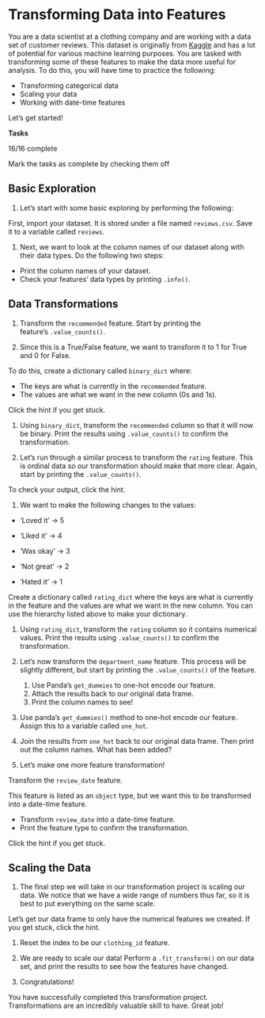 # **Transforming Data into Features**

You are a data scientist at a clothing company and are working with a data set of customer reviews. This dataset is originally from [Kaggle](https://www.kaggle.com/nicapotato/womens-ecommerce-clothing-reviews) and has a lot of potential for various machine learning purposes. You are tasked with transforming some of these features to make the data more useful for analysis. To do this, you will have time to practice the following:

- Transforming categorical data
- Scaling your data
- Working with date-time features

Let’s get started!

**Tasks**

16/16 complete

Mark the tasks as complete by checking them off

## **Basic Exploration**

1. Let’s start with some basic exploring by performing the following:

First, import your dataset. It is stored under a file named `reviews.csv`. Save it to a variable called `reviews`.

1. Next, we want to look at the column names of our dataset along with their data types. Do the following two steps:
- Print the column names of your dataset.
- Check your features’ data types by printing `.info()`.

## **Data Transformations**

1. Transform the `recommended` feature. Start by printing the feature’s `.value_counts()`.

1. Since this is a True/False feature, we want to transform it to 1 for True and 0 for False.

To do this, create a dictionary called `binary_dict` where:

- The keys are what is currently in the `recommended` feature.
- The values are what we want in the new column (0s and 1s).

Click the hint if you get stuck.

1. Using `binary_dict`, transform the `recommended` column so that it will now be binary. Print the results using `.value_counts()` to confirm the transformation.

1. Let’s run through a similar process to transform the `rating` feature. This is ordinal data so our transformation should make that more clear. Again, start by printing the `.value_counts()`.

To check your output, click the hint.

1. We want to make the following changes to the values:
- ‘Loved it’ → 5
- ‘Liked it’ → 4
- ‘Was okay’ → 3

- ‘Not great’ → 2
- ‘Hated it’ → 1

Create a dictionary called `rating_dict` where the keys are what is currently in the feature and the values are what we want in the new column. You can use the hierarchy listed above to make your dictionary.

1. Using `rating_dict`, transform the `rating` column so it contains numerical values. Print the results using `.value_counts()` to confirm the transformation.

1. Let’s now transform the `department_name` feature. This process will be slightly different, but start by printing the `.value_counts()` of the feature.
    1. Use Panda’s `get_dummies` to one-hot encode our feature.
    2. Attach the results back to our original data frame.
    3. Print the column names to see!

1. Use panda’s `get_dummies()` method to one-hot encode our feature. Assign this to a variable called `one_hot`.

1. Join the results from `one_hot` back to our original data frame. Then print out the column names. What has been added?

1. Let’s make one more feature transformation!

Transform the `review_date` feature.

This feature is listed as an `object` type, but we want this to be transformed into a date-time feature.

- Transform `review_date` into a date-time feature.
- Print the feature type to confirm the transformation.

Click the hint if you get stuck.

## **Scaling the Data**

1. The final step we will take in our transformation project is scaling our data. We notice that we have a wide range of numbers thus far, so it is best to put everything on the same scale.

Let’s get our data frame to only have the numerical features we created. If you get stuck, click the hint.

1. Reset the index to be our `clothing_id` feature.

1. We are ready to scale our data! Perform a `.fit_transform()` on our data set, and print the results to see how the features have changed.

1. Congratulations!

You have successfully completed this transformation project. Transformations are an incredibly valuable skill to have. Great job!
